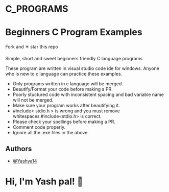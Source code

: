 # C_PROGRAMS
# Beginners C Program Examples
Fork and ✴️ star this repo

Simple, short and sweet beginners friendly C language programs

These program are written in visual studio code ide for windows. 
Anyone who is new to c language can practice these examples.

* Only programs written in c language will be merged.
* Beautify/Format your code before making a PR.
* Poorly stuctured code with inconsistent spacing and bad variable name will not be merged.
* Make sure your program works after beautifying it.
* #include< stdio.h > is wrong and you must remove whitespaces.#include<stdio.h> is correct.
* Please check your spellings before making a PR.
* Comment code properly.
* Ignore all the .exe files in the above.

## Authors

- [@Yashya14](https://github.com/Yashya14)


# Hi, I'm Yash pal! 👋

